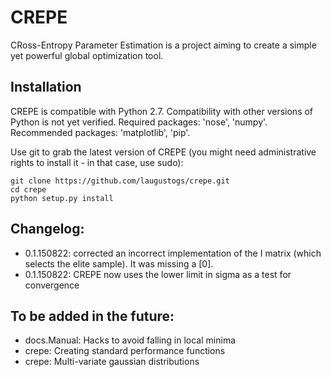 # CREPE

CRoss-Entropy Parameter Estimation is a project aiming to create a simple yet powerful global optimization tool.

Installation
------------

CREPE is compatible with Python 2.7. Compatibility with other versions of Python is not yet verified. Required packages: 'nose', 'numpy'. Recommended packages: 'matplotlib', 'pip'.

Use git to grab the latest version of CREPE (you might need administrative rights to install it - in that case, use sudo):

    git clone https://github.com/laugustogs/crepe.git
    cd crepe
    python setup.py install

Changelog:
------------

* 0.1.150822: corrected an incorrect implementation of the I matrix (which selects the elite sample). It was missing a [0].
* 0.1.150822: CREPE now uses the lower limit in sigma as a test for convergence

To be added in the future:
------------

* docs.Manual: Hacks to avoid falling in local minima
* crepe: Creating standard performance functions
* crepe: Multi-variate gaussian distributions
